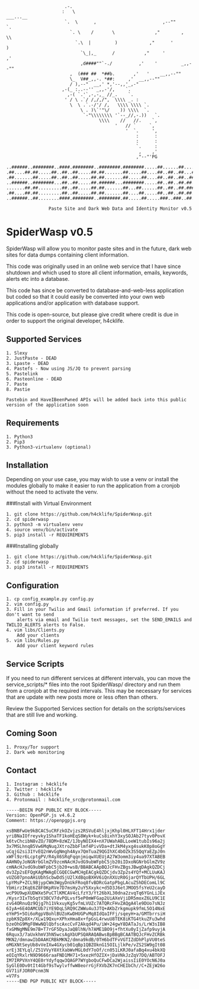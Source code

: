 ```

  
                      .-.
                     :   \                                      ___...__
                      `.  \      ,                         ,--""        `.
                        `. \    /       \               ,"        ,       \\
                          `.\  |         )            ,"      '            )
                            `\_|,_      /           ,"     '             ,'
                            ,d####""`-./          ,'    '         _,,--""
                        ,  (### ##  *##b.       ,'   '    __,,--""
                        \_  V##_,,-. *##:     ,'  __,,--""
                        / ),--"  __,' *,'--,,'_,-"
                     ,-(_ :..--'' _,,-'/,    `.
                       ,-( `.'`,-,-,_ //_.    `.
                      ' / \ .`/ /,/,/",  \\\\ _. :
                        \  \ .`.-/'/ /,   \\\\ \\\\ `.
                            \ . )\`'"\/    )) \\\\  `.
                             `-"\\\\\\\\ '`--_//,-.))   `.
                                   \\\\    //   //.    `,
                                         '   // `     `,
                                             '  `.     ',
                                                 :      :
                                                 :      :
                                                 `.     :
                                                  ,    ,'
                                                 ,"--"'PG
                                 
..######..########..####.########..########.########.....##......##....###.....######..########.
.##....##.##.....##..##..##.....##.##.......##.....##....##..##..##...##.##...##....##.##.....##
.##.......##.....##..##..##.....##.##.......##.....##....##..##..##..##...##..##.......##.....##
..######..########...##..##.....##.######...########.....##..##..##.##.....##..######..########.
.......##.##.........##..##.....##.##.......##...##......##..##..##.#########.......##.##.......
.##....##.##.........##..##.....##.##.......##....##.....##..##..##.##.....##.##....##.##.......
..######..##........####.########..########.##.....##.....###..###..##.....##..######..##.......  

                Paste Site and Dark Web Data and Identity Monitor v0.5
```

# SpiderWasp v0.5

SpiderWasp will allow you to monitor paste sites and in the future, dark web sites for data dumps containing
client information. 

This code was originally used in an online web service that I have since shutdown and
which used to store all client information, emails, keywords, alerts etc into a database. 

This code has since be converted to database-and-web-less application but coded so that it
could easily be converted into your own web applications and/or application with database support.

This code is open-source, but please give credit where credit is due in order to support 
the original developer, h4cklife.

## Supported Services
    
    1. Slexy
    2. JustPaste - DEAD
    3. Lpaste - DEAD 
    4. Pastefs - Now using JS/JQ to prevent parsing
    5. Pastelink
    6. Pasteonline - DEAD
    7. Paste
    8. Pastie
    
    Pastebin and HaveIBeenPwned APIs will be added back into this public version of the application soon

## Requirements
    
    1. Python3
    2. Pip3
    3. Python3-virtualenv (optional)

## Installation

Depending on your use case, you may wish to use a venv or install the modules globally to make it
easier to run the application from a cronjob without the need to activate the venv.

###Install with Virtual Environment

    1. git clone https://github.com/h4cklife/SpiderWasp.git
    2. cd spiderwasp
    3. python3 -m virtualenv venv
    4. source venv/bin/activate
    5. pip3 install -r REQUIREMENTS
    
###Installing globally

    1. git clone https://github.com/h4cklife/SpiderWasp.git
    2. cd spiderwasp
    3. pip3 install -r REQUIREMENTS    

## Configuration

    1. cp config_example.py config.py
    2. vim config.py
    3. Fill in your Twilio and Gmail information if preferred. If you don't want to send
        alerts via email and Twilio text messages, set the SEND_EMAILS and TWILIO_ALERTS alerts to False.
    4. vim libs/Clients.py 
        Add your clients
    5. vim libs/Rules.py
        Add your client keyword rules

## Service Scripts

If you need to run different services at different intervals, you can move the service_scripts/* files
into the root SpiderWasp/ directory and run them from a cronjob at the required intervals. This may be
necessary for services that are update with new posts more or less often than others.

Review the Supported Services section for details on the scripts/services that are still live and working.
    
## Coming Soon

    1. Proxy/Tor support 
    2. Dark web monitoring
       
## Contact
    
    1. Instagram : h4cklife
    2. Twitter : h4cklife
    3. Github : h4cklife
    4. Protonmail : h4cklife_src@protonmail.com

```
-----BEGIN PGP PUBLIC KEY BLOCK-----
Version: OpenPGP.js v4.6.2
Comment: https://openpgpjs.org

xsBNBFwUe9kBCAC5uCRFzkOZvjzs2RSVuE4hljxjKhpl0HLXFT14Hrx1jder
yriBNaIOfreyvky1ShaTF1koHEqS8Wyk+kuCs8ixhY3xySOJAb27tyv0PovX
k6tvChcibN8vZO/78DM+8zWZ/1JbyNOIX4+nX7UWahABLLoeW1tubIs96a2j
3x7MSLhnqB5Vw6MqNuqJXtroZbbFlmf4PivVDa+dtJkM4yxg4sukK0p8oGgY
uCqjG2si31YvEQ2nWvGgNmgh4Ayx7QmTuaZ9QGIhXC4bOZk3S5QqYaEZpJ0n
xWFl9zr6LcptgPV/R4yX6SRqFqqnjmiqwXUEUjA27W3omm3iy4ua97XTABEB
AAHNOyJoNGNrbGlmZV9zcmNAcHJvdG9ubWFpbC5jb20iIDxoNGNrbGlmZV9z
cmNAcHJvdG9ubWFpbC5jb20+wsB/BBABCAApBQJcFHvZBgsJBwgDAgkQZDCj
dv3Zp2sEFQgKAgMWAgECGQECGwMCHgEACgkQZDCjdv3Zp2s4YQf+MCLUuKAJ
vUZG07pnoAHiUbhScbwDdSjU2lXdBqoBXHV6iQnXXUzR0GjarQYTbUPH/6GL
LpYMsP+ZCL9BjypCWm3WgyDnUkFRoq8fvBDRcGatpPbgLAcuZ5hDEComLl9C
YbHirzIKqE6Z8F0KpRVe7D7msHy2uY5Xxykc+d5D3J6etJMOO5fsYeU2cayD
wcP9U9wpXUDWXe5PuCTlKMCAV4cLfzY3/Yt26bXL30dna2zvqTq6YGnLiJEx
/Kysr3IxTb5qtV3BCV7dvPQLvsf5eP0mWFGap2UiAXeVjiDR5moxZ6LU9C1E
zvG4ORnuQz9Qjg7h11VkxuyKg5vfmLVUZc7ATQRcFHvZAQgA4le9DUo7sNJz
6IyA+6E4OAMCUb7iYE9DqLSRQ9CZWWu4u3JTQ+AKbZrkgmupk9fmL5O14NxE
eYmP5+5Oi6oRgpVBohlBUZoKwDHUGPvMq8IdQaIFFj/sqeyH+a/GMTbrrsiH
zpbK9Zp8X+/XLw19Qxu+XPhxHma8x+fpGsL4rwuU8TEK8iKTG4tkuZFu3whd
bzeOhG9MgF0WwNQlQbfscAxcCvF2Akqd4Pu/iW+24gwY8DATaJs/LrW3sIB8
fxGMNgMNE9m7B+T7rGF5DyaJaQBlhN/h7AME1BO9j+fhtXu0yIjZafp9uyjA
6Rqux3/7aUxkhmV3hN5wcsAgXbUPSQARAQABwsBpBBgBCAATBQJcFHvZCRBk
MKN2/dmnawIbDAAKCRBkMKN2/dmna9kdB/0TH6bdTFvVGTIZdDhPlpVU0teS
oMGXNtSeyUb8vVeIXw4GXycb01qBp1QBZOknG15OILjlkPe/vZS2SW9gIt08
xrEj3EYLql/Z51VVyY8XtXabWvMGL0dY7oOf/cn051LKRJ0afaBq4xu4bkXQ
eOIqYRxlrN9D9666raaFND1MH71+5xezHfOZIX+jDaVNkJzZqV7DQ/ABTOFJ
IM7IRPVXnY4QE0rYdyfqqw3QAGP7WYgboQuCFwDCa2WjaissIiE0YOcN6J0a
SyGlE0Dv0tIt4Gbf9sTwylvffwW8eorrGjFXVbZK7nCHEIbCh//C+ZEjW26o
GV71iFJOR0Pcnm3N
=V7Fs
-----END PGP PUBLIC KEY BLOCK-----
```